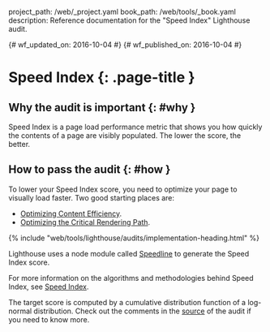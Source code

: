 project_path: /web/_project.yaml
book_path: /web/tools/_book.yaml
description: Reference documentation for the "Speed Index" Lighthouse audit.

{# wf_updated_on: 2016-10-04 #}
{# wf_published_on: 2016-10-04 #}

# Speed Index  {: .page-title }

## Why the audit is important {: #why }

Speed Index is a page load performance metric that shows you how quickly
the contents of a page are visibly populated. The lower the score, the better.

## How to pass the audit {: #how }

To lower your Speed Index score, you need to optimize your page to visually
load faster. Two good starting places are:

* [Optimizing Content Efficiency](/web/fundamentals/performance/optimizing-content-efficiency/).
* [Optimizing the Critical Rendering Path](/web/fundamentals/performance/critical-rendering-path/).

{% include "web/tools/lighthouse/audits/implementation-heading.html" %}

Lighthouse uses a node module called
[Speedline](https://github.com/pmdartus/speedline)
to generate the Speed Index score.

For more information on the algorithms and methodologies behind Speed Index,
see [Speed Index](https://sites.google.com/a/webpagetest.org/docs/using-webpagetest/metrics/speed-index).

The target score is computed by a cumulative distribution function of a
log-normal distribution. Check out the comments in the
[source](https://github.com/GoogleChrome/lighthouse/blob/master/lighthouse-core/audits/speed-index-metric.js)
of the audit if you need to know more.
